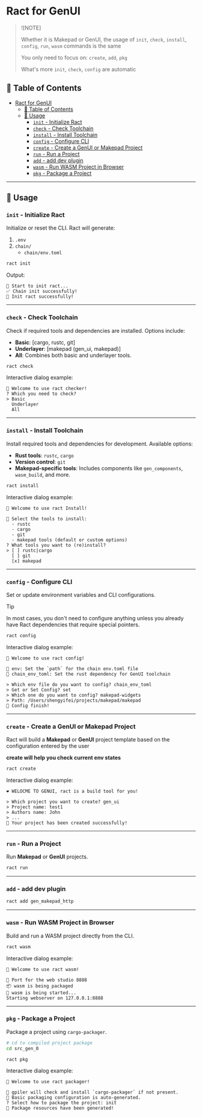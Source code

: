 # Ract for GenUI

> ![NOTE]
> 
> Whether it is Makepad or GenUI, the usage of `init`, `check`, `install`, `config`, `run`, `wasm` commands is the same
>
> You only need to focus on: `create`, `add`, `pkg`
>
> What's more `init`, `check`, `config` are automatic

## 📖 Table of Contents
- [Ract for GenUI](#ract-for-genui)
  - [📖 Table of Contents](#-table-of-contents)
  - [🚀 Usage](#-usage)
    - [`init` - Initialize Ract](#init---initialize-ract)
    - [`check` - Check Toolchain](#check---check-toolchain)
    - [`install` - Install Toolchain](#install---install-toolchain)
    - [`config` - Configure CLI](#config---configure-cli)
    - [`create` - Create a GenUI or Makepad Project](#create---create-a-genui-or-makepad-project)
    - [`run` - Run a Project](#run---run-a-project)
    - [`add` - add dev plugin](#add---add-dev-plugin)
    - [`wasm` - Run WASM Project in Browser](#wasm---run-wasm-project-in-browser)
    - [`pkg` - Package a Project](#pkg---package-a-project)
---

## 🚀 Usage

### `init` - Initialize Ract  
Initialize or reset the CLI. Ract will generate:  
1. `.env`  
2. `chain/`  
   - `chain/env.toml`  

```bash
ract init
```

Output:   
```plaintext
🚀 Start to init ract...
✅ Chain init successfully!
🎉 Init ract successfully!
```

---

### `check` - Check Toolchain  
Check if required tools and dependencies are installed. Options include:  
- **Basic**: [cargo, rustc, git]  
- **Underlayer**: [makepad (gen_ui, makepad)]  
- **All**: Combines both basic and underlayer tools.  

```bash
ract check
```

Interactive dialog example:  
```plaintext
🥳 Welcome to use ract checker!
? Which you need to check?
> Basic
  Underlayer
  All
```

---

### `install` - Install Toolchain  
Install required tools and dependencies for development. Available options:  
- **Rust tools**: `rustc`, `cargo`  
- **Version control**: `git`  
- **Makepad-specific tools**: Includes components like `gen_components`, `wasm_build`, and more.  

```bash
ract install
```

Interactive dialog example:  
```plaintext
🥳 Welcome to use ract Install!

🔸 Select the tools to install:
  - rustc
  - cargo
  - git
  - makepad tools (default or custom options)
? What tools you want to (re)install?
> [ ] rustc|cargo
  [ ] git
  [x] makepad
```

---

### `config` - Configure CLI 
 
Set or update environment variables and CLI configurations.  

> [!TIP]
> 
> In most cases, you don't need to configure anything unless you already have Ract dependencies that require special pointers.

```bash
ract config
```

Interactive dialog example: 
```plaintext
🥳 Welcome to use ract config!

🔸 env: Set the `path` for the chain env.toml file
🔸 chain_env_toml: Set the rust dependency for GenUI toolchain

> Which env file do you want to config? chain_env_toml
> Get or Set Config? set
> Which one do you want to config? makepad-widgets
> Path: /Users/shengyifei/projects/makepad/makepad
🎉 Config finish!
```

---

### `create` - Create a GenUI or Makepad Project

Ract will build a **Makepad** or **GenUI** project template based on the configuration entered by the user

**create will help you check current env states**

```bash
ract create
```
Interactive dialog example:  

```plaintext
❤️ WELOCME TO GENUI, ract is a build tool for you!

> Which project you want to create? gen_ui
> Project name: test1
> Authors name: John
> ...
🎉 Your project has been created successfully!
```

---

### `run` - Run a Project  

Run **Makepad** or **GenUI** projects.  

```bash
ract run
```

---

### `add` - add dev plugin

```bash
ract add gen_makepad_http
```

---

### `wasm` - Run WASM Project in Browser  
Build and run a WASM project directly from the CLI.  

```bash
ract wasm
```

Interactive dialog example:  
```plaintext
🥳 Welcome to use ract wasm!

🔸 Port for the web studio 8888
📦 wasm is being packaged
🚀 wasm is being started...
Starting webserver on 127.0.0.1:8888
```

---

### `pkg` - Package a Project  
Package a project using `cargo-packager`.  

```bash
# cd to compiled project package
cd src_gen_0

ract pkg
```

Interactive dialog example:  
```plaintext
🥳 Welcome to use ract packager!

🔸 gpiler will check and install `cargo-packager` if not present.
🔸 Basic packaging configuration is auto-generated.
? Select how to package the project: init
🎉 Package resources have been generated!
```